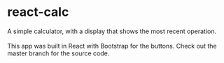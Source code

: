 # react-calc
A simple calculator, with a display that shows the most recent operation. \
\
This app was built in React with Bootstrap for the buttons. Check out the master branch for the source code.
